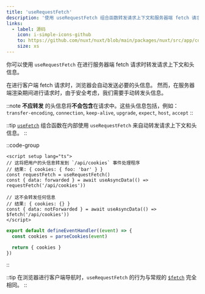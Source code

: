 ```yaml
---
title: 'useRequestFetch'
description: '使用 useRequestFetch 组合函数转发请求上下文和服务器端 fetch 请求的头信息。'
links:
  - label: 源码
    icon: i-simple-icons-github
    to: https://github.com/nuxt/nuxt/blob/main/packages/nuxt/src/app/composables/ssr.ts
    size: xs
---
```


你可以使用 `useRequestFetch` 在进行服务器端 fetch 请求时转发请求上下文和头信息。

在进行客户端 fetch 请求时，浏览器会自动发送必要的头信息。
然而，在服务器端渲染期间进行请求时，由于安全考虑，我们需要手动转发头信息。

::note
**不应转发** 的头信息将**不会包含**在请求中。这些头信息包括，例如：
`transfer-encoding`, `connection`, `keep-alive`, `upgrade`, `expect`, `host`, `accept`
::

::tip
[`useFetch`](/docs/api/composables/use-fetch) 组合函数在内部使用 `useRequestFetch` 来自动转发请求上下文和头信息。
::

::code-group

```vue [app/pages/index.vue]
<script setup lang="ts">
// 这将把用户的头信息转发到 `/api/cookies` 事件处理程序
// 结果: { cookies: { foo: 'bar' } }
const requestFetch = useRequestFetch()
const { data: forwarded } = await useAsyncData(() => requestFetch('/api/cookies'))

// 这不会转发任何信息
// 结果: { cookies: {} }
const { data: notForwarded } = await useAsyncData(() => $fetch('/api/cookies')) 
</script>
```

```ts [server/api/cookies.ts]
export default defineEventHandler((event) => {
  const cookies = parseCookies(event)

  return { cookies }
})
```

::

::tip
在浏览器进行客户端导航时，`useRequestFetch` 的行为与常规的 [`$fetch`](/docs/api/utils/dollarfetch) 完全相同。
::
